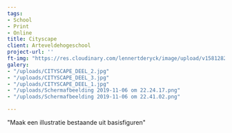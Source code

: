 ```yaml
---
tags:
- School
- Print
- Online
title: Cityscape
client: Arteveldehogeschool
project-url: ''
ft-img: "https://res.cloudinary.com/lennertderyck/image/upload/v1581282844/CITYSCAPE_Tekengebied_1_wak8ck.png"
galery:
- "/uploads/CITYSCAPE_DEEL_2.jpg"
- "/uploads/CITYSCAPE_DEEL_3.jpg"
- "/uploads/CITYSCAPE_DEEL_1.jpg"
- "/uploads/Schermafbeelding 2019-11-06 om 22.24.17.png"
- "/uploads/Schermafbeelding 2019-11-06 om 22.41.02.png"

---
```

"Maak een illustratie bestaande uit basisfiguren"